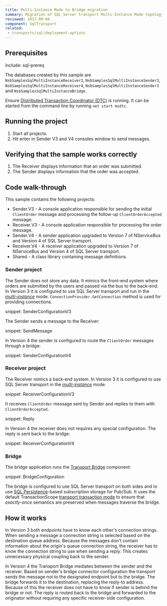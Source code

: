 ```yaml
---
title: Multi-Instance Mode to Bridge migration
summary: Migration of SQL Server transport Multi-Instance Mode topology to Bridge
reviewed: 2017-09-04
component: SqlTransport
related:
 - transports/sql/deployment-options
---
```



## Prerequisites

include: sql-prereq

The databases created by this sample are `NsbSamplesSqlMultiInstanceReceiver3`, `NsbSamplesSqlMultiInstanceSender3`, `NsbSamplesSqlMultiInstanceReceiver4`, `NsbSamplesSqlMultiInstanceSender3` and `NsbSamplesSqlMultiInstanceBridge`.

Ensure [Distributed Transaction Coordinator (DTC)](https://msdn.microsoft.com/en-us/library/ms684146.aspx) is running. It can be started from the command line by running `net start msdtc`.


## Running the project

 1. Start all projects.
 1. Hit enter in Sender V3 and V4 consoles window to send messages.


## Verifying that the sample works correctly

 1. The Receiver displays information that an order was submitted.
 1. The Sender displays information that the order was accepted.


## Code walk-through

This sample contains the following projects:

 * Sender.V3 - A console application responsible for sending the initial `ClientOrder` message and processing the follow-up `ClientOrderAccepted` message.
 * Receiver.V3 - A console application responsible for processing the order message.
 * Sender.V4 - A sender application upgraded to Version 7 of NServiceBus and Version 4 of SQL Server transport.
 * Receiver.V4 - A receiver application upgraded to Version 7 of NServiceBus and Version 4 of SQL Server transport.
 * Shared - A class library containing message definitions.


### Sender project

The Sender does not store any data. It mimics the front-end system where orders are submitted by the users and passed via the bus to the back-end. In Version 3 it is configured to use SQL Server transport and run in the [*multi-instance*](/transports/sql/deployment-options.md#modes-overview-multi-instance) mode. `ConnectionProvider.GetConnection` method is used for providing connections.

snippet: SenderConfigurationV3

The Sender sends a message to the Receiver:

snippet: SendMessage

In Version 4 the sender is configured to route the `ClientOrder` messages through a bridge:

snippet: SenderConfigurationV4


### Receiver project

The Receiver mimics a back-end system. In Version 3 it is configured to use SQL Server transport in the [*multi-instance*](/transports/sql/deployment-options.md#modes-overview-multi-instance) mode.

snippet: ReceiverConfigurationV3

It receives `ClientOrder` message sent by Sender and replies to them with `ClientOrderAccepted`.

snippet: Reply

In Version 4 the receiver does not requires any special configuration. The reply is sent back to the bridge:

snippet: ReceiverConfigurationV4


### Bridge

The bridge application runs the [Transport Bridge](/nservicebus/bridge/) component:

snippet: BridgeConfiguration

The bridge is configured to use SQL Server transport on both sides and to use [SQL Persistence](/persistence/sql/)-based subscription storage for Pub/Sub. It uses the default TransactionScope [transport transaction mode](/transports/sql/transactions.md) to ensure that *exactly-once* semantics are preserved when messages traverse the bridge.


## How it works

In Version 3 both endpoints have to know each other's connection strings. When sending a message a connection string is selected based on the destination queue address. Because the messages don't contain information about the origin's queue connection string, the receiver has to know the connection string to use when sending a reply. This creates unnecessary physical coupling back to the sender.

In Version 4 the Transport Bridge mediates between the sender and the receiver. Based on sender's bridge connector configuration the transport sends the message not to the designated endpoint but to the bridge. The bridge forwards it to the destination, replacing the reply-to address. Because of this the receiver does not have to know if sender is behind the bridge or not. The reply is routed back to the bridge and forwarded to the originator without requiring any specific receiver-side configuration.
